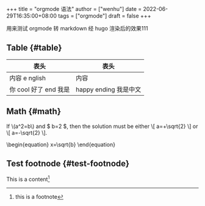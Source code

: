 +++
title = "orgmode 语法"
author = ["wenhu"]
date = 2022-06-29T16:35:00+08:00
tags = ["orgmode"]
draft = false
+++

用来测试 orgmode 转 markdown 经 hugo 渲染后的效果111


## Table {#table}

| 表头             | 表头              |
|----------------|-----------------|
| 内容 e nglish    | 内容              |
| 你 cool 好了 end 我是 | happy ending 我是中文 |


## Math {#math}

If \\(a^2=b\\) and $ b=2 $, then the solution must be
either \\[ a=+\sqrt{2} \\] or \\[ a=-\sqrt{2} \\].

\begin{equation}
x=\sqrt{b}
\end{equation}


## Test footnode {#test-footnode}

This is a content[^fn:1]

[^fn:1]: this is a footnote
